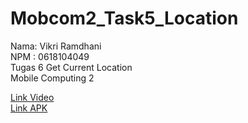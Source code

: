 # Mobcom2_Task5_Location
Nama: Vikri Ramdhani <br>
NPM : 0618104049 <br>
Tugas 6 Get Current Location <br>
Mobile Computing 2 <br>

<a href="https://youtu.be/1pQfy-swezY" target="_blank">Link Video</a><br>
<a href="https://drive.google.com/file/d/1G6X8dVKo_V3i4jYYEfHav4I795UgSRbQ/view?usp=sharing">Link APK</a>

